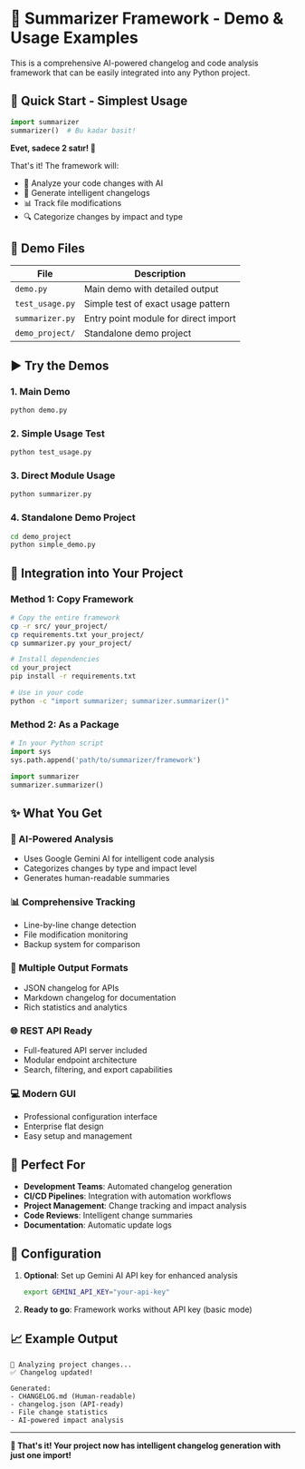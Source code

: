 # 🎯 Summarizer Framework - Demo & Usage Examples

This is a comprehensive AI-powered changelog and code analysis framework that can be easily integrated into any Python project.

## 🚀 Quick Start - Simplest Usage

```python
import summarizer
summarizer()  # Bu kadar basit!
```

**Evet, sadece 2 satır! 🎉**

That's it! The framework will:
- 🤖 Analyze your code changes with AI
- 📝 Generate intelligent changelogs  
- 📊 Track file modifications
- 🔍 Categorize changes by impact and type

## 📁 Demo Files

| File | Description |
|------|-------------|
| `demo.py` | Main demo with detailed output |
| `test_usage.py` | Simple test of exact usage pattern |
| `summarizer.py` | Entry point module for direct import |
| `demo_project/` | Standalone demo project |

## ▶️ Try the Demos

### 1. Main Demo
```bash
python demo.py
```

### 2. Simple Usage Test  
```bash
python test_usage.py
```

### 3. Direct Module Usage
```bash
python summarizer.py
```

### 4. Standalone Demo Project
```bash
cd demo_project
python simple_demo.py
```

## 🔧 Integration into Your Project

### Method 1: Copy Framework
```bash
# Copy the entire framework
cp -r src/ your_project/
cp requirements.txt your_project/
cp summarizer.py your_project/

# Install dependencies
cd your_project
pip install -r requirements.txt

# Use in your code
python -c "import summarizer; summarizer.summarizer()"
```

### Method 2: As a Package
```python
# In your Python script
import sys
sys.path.append('path/to/summarizer/framework')

import summarizer
summarizer.summarizer()
```

## ✨ What You Get

### 🤖 AI-Powered Analysis
- Uses Google Gemini AI for intelligent code analysis
- Categorizes changes by type and impact level
- Generates human-readable summaries

### 📊 Comprehensive Tracking
- Line-by-line change detection
- File modification monitoring 
- Backup system for comparison

### 📝 Multiple Output Formats
- JSON changelog for APIs
- Markdown changelog for documentation
- Rich statistics and analytics

### 🌐 REST API Ready
- Full-featured API server included
- Modular endpoint architecture  
- Search, filtering, and export capabilities

### 💻 Modern GUI
- Professional configuration interface
- Enterprise flat design
- Easy setup and management

## 🎯 Perfect For

- **Development Teams**: Automated changelog generation
- **CI/CD Pipelines**: Integration with automation workflows  
- **Project Management**: Change tracking and impact analysis
- **Code Reviews**: Intelligent change summaries
- **Documentation**: Automatic update logs

## 🔑 Configuration

1. **Optional**: Set up Gemini AI API key for enhanced analysis
   ```bash
   export GEMINI_API_KEY="your-api-key"
   ```

2. **Ready to go**: Framework works without API key (basic mode)

## 📈 Example Output

```
🤖 Analyzing project changes...
✅ Changelog updated!

Generated:
- CHANGELOG.md (Human-readable)
- changelog.json (API-ready)
- File change statistics
- AI-powered impact analysis
```

---

**🎉 That's it! Your project now has intelligent changelog generation with just one import!**
